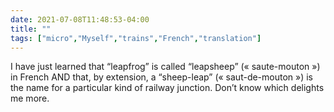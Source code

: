 ```yaml
---
date: 2021-07-08T11:48:53-04:00
title: ""
tags: ["micro","Myself","trains","French","translation"]
---
```

I have just learned that “leapfrog” is called “leapsheep” (« saute-mouton ») in French AND that, by extension, a “sheep-leap” (« saut-de-mouton ») is the name for a particular kind of railway junction. Don’t know which delights me more.
